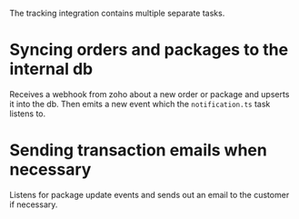 The tracking integration contains multiple separate tasks.

# Syncing orders and packages to the internal db

Receives a webhook from zoho about a new order or package and upserts it into the db. Then emits a new event which the `notification.ts` task listens to.

# Sending transaction emails when necessary

Listens for package update events and sends out an email to the customer if necessary.